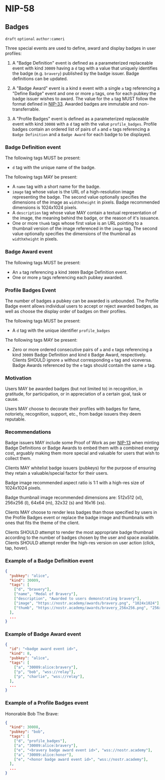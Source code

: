 # NIP-58

## Badges

`draft` `optional` `author:cameri`

Three special events are used to define, award and display badges in
user profiles:

1. A "Badge Definition" event is defined as a parameterized replaceable event
with kind `30009` having a `d` tag with a value that uniquely identifies
the badge (e.g. `bravery`) published by the badge issuer. Badge definitions can
be updated.

2. A "Badge Award" event is a kind `8` event with a single `a` tag referencing
a "Define Badge" event and one or more `p` tags, one for each pubkey the
badge issuer wishes to award. The value for the `a` tag MUST follow the format
defined in [NIP-33](33.md). Awarded badges are immutable and non-transferrable.

3. A "Profile Badges" event is defined as a parameterized replaceable event
with kind `30008` with a `d` tag with the value `profile_badges`.
Profile badges contain an ordered list of pairs of `a` and `e` tags referencing a `Badge Definition` and a `Badge Award` for each badge to be displayed.

### Badge Definition event

The following tags MUST be present:

- `d` tag with the unique name of the badge.

The following tags MAY be present:

- A `name` tag with a short name for the badge.
- `image` tag whose value is the URL of a high-resolution image representing the badge. The second value optionally specifies the dimensions of the image as  `width`x`height` in pixels. Badge recommended dimensions is 1024x1024 pixels.
- A `description` tag whose value MAY contain a textual representation of the
image, the meaning behind the badge, or the reason of it's issuance.
- One or more `thumb` tags whose first value is an URL pointing to a thumbnail version of the image referenced in the `image` tag. The second value optionally specifies the dimensions of the thumbnail as `width`x`height` in pixels.

### Badge Award event

The following tags MUST be present:

- An `a` tag referencing a kind `30009` Badge Definition event.
- One or more `p` tags referencing each pubkey awarded.

### Profile Badges Event

The number of badges a pubkey can be awarded is unbounded. The Profile Badge
event allows individual users to accept or reject awarded badges, as well
as choose the display order of badges on their profiles.

The following tags MUST be present:

- A `d` tag with the unique identifier `profile_badges`

The following tags MAY be present:

- Zero or more ordered consecutive pairs of `a` and `e` tags referencing a kind `30009` Badge Definition and kind `8` Badge Award, respectively. Clients SHOULD
ignore `a` without corresponding `e` tag and viceversa. Badge Awards referenced
by the `e` tags should contain the same `a` tag.

### Motivation

Users MAY be awarded badges (but not limited to) in recognition, in gratitude, for participation, or in appreciation of a certain goal, task or cause.

Users MAY choose to decorate their profiles with badges for fame, notoriety, recognition, support, etc., from badge issuers they deem reputable.

### Recommendations

Badge issuers MAY include some Proof of Work as per [NIP-13](13.md) when minting Badge Definitions or Badge Awards to embed them with a combined energy cost, arguably making them more special and valuable for users that wish to collect them.

Clients MAY whitelist badge issuers (pubkeys) for the purpose of ensuring they retain a valuable/special factor for their users.

Badge image recommended aspect ratio is 1:1 with a high-res size of 1024x1024 pixels.

Badge thumbnail image recommended dimensions are: 512x512 (xl), 256x256 (l), 64x64 (m), 32x32 (s) and 16x16 (xs).

Clients MAY choose to render less badges than those specified by users in the Profile Badges event or replace the badge image and thumbnails with ones that fits the theme of the client.

Clients SHOULD attempt to render the most appropriate badge thumbnail according to the number of badges chosen by the user and space available. Clients SHOULD attempt render the high-res version on user action (click, tap, hover).

### Example of a Badge Definition event

```json
{
  "pubkey": "alice",
  "kind": 30009,
  "tags": [
    ["d", "bravery"],
    ["name", "Medal of Bravery"],
    ["description", "Awarded to users demonstrating bravery"],
    ["image", "https://nostr.academy/awards/bravery.png", "1024x1024"],
    ["thumb", "https://nostr.academy/awards/bravery_256x256.png", "256x256"],
  ],
  ...
}
```

### Example of Badge Award event

```json
{
  "id": "<badge award event id>",
  "kind": 8,
  "pubkey": "alice",
  "tags": [
    ["a", "30009:alice:bravery"],
    ["p", "bob", "wss://relay"],
    ["p", "charlie", "wss://relay"],
  ],
  ...
}
```

### Example of a Profile Badges event

Honorable Bob The Brave:

```json
{
  "kind": 30008,
  "pubkey": "bob",
  "tags": [
    ["d", "profile_badges"],
    ["a", "30009:alice:bravery"],
    ["e", "<bravery badge award event id>", "wss://nostr.academy"],
    ["a", "30009:alice:honor"],
    ["e", "<honor badge award event id>", "wss://nostr.academy"],
  ],
  ...
}
```
